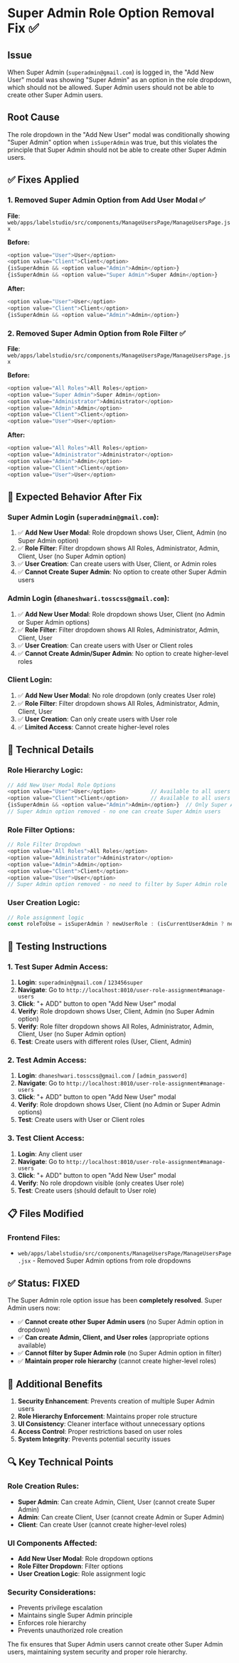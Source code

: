 # Super Admin Role Option Removal Fix ✅

## Issue
When Super Admin (`superadmin@gmail.com`) is logged in, the "Add New User" modal was showing "Super Admin" as an option in the role dropdown, which should not be allowed. Super Admin users should not be able to create other Super Admin users.

## Root Cause
The role dropdown in the "Add New User" modal was conditionally showing "Super Admin" option when `isSuperAdmin` was true, but this violates the principle that Super Admin should not be able to create other Super Admin users.

## ✅ Fixes Applied

### **1. Removed Super Admin Option from Add User Modal** ✅
**File**: `web/apps/labelstudio/src/components/ManageUsersPage/ManageUsersPage.jsx`

**Before:**
```javascript
<option value="User">User</option>
<option value="Client">Client</option>
{isSuperAdmin && <option value="Admin">Admin</option>}
{isSuperAdmin && <option value="Super Admin">Super Admin</option>}
```

**After:**
```javascript
<option value="User">User</option>
<option value="Client">Client</option>
{isSuperAdmin && <option value="Admin">Admin</option>}
```

### **2. Removed Super Admin Option from Role Filter** ✅
**File**: `web/apps/labelstudio/src/components/ManageUsersPage/ManageUsersPage.jsx`

**Before:**
```javascript
<option value="All Roles">All Roles</option>
<option value="Super Admin">Super Admin</option>
<option value="Administrator">Administrator</option>
<option value="Admin">Admin</option>
<option value="Client">Client</option>
<option value="User">User</option>
```

**After:**
```javascript
<option value="All Roles">All Roles</option>
<option value="Administrator">Administrator</option>
<option value="Admin">Admin</option>
<option value="Client">Client</option>
<option value="User">User</option>
```

## 🎯 Expected Behavior After Fix

### **Super Admin Login (`superadmin@gmail.com`):**
1. ✅ **Add New User Modal**: Role dropdown shows User, Client, Admin (no Super Admin option)
2. ✅ **Role Filter**: Filter dropdown shows All Roles, Administrator, Admin, Client, User (no Super Admin option)
3. ✅ **User Creation**: Can create users with User, Client, or Admin roles
4. ✅ **Cannot Create Super Admin**: No option to create other Super Admin users

### **Admin Login (`dhaneshwari.tosscss@gmail.com`):**
1. ✅ **Add New User Modal**: Role dropdown shows User, Client (no Admin or Super Admin options)
2. ✅ **Role Filter**: Filter dropdown shows All Roles, Administrator, Admin, Client, User
3. ✅ **User Creation**: Can create users with User or Client roles
4. ✅ **Cannot Create Admin/Super Admin**: No option to create higher-level roles

### **Client Login:**
1. ✅ **Add New User Modal**: No role dropdown (only creates User role)
2. ✅ **Role Filter**: Filter dropdown shows All Roles, Administrator, Admin, Client, User
3. ✅ **User Creation**: Can only create users with User role
4. ✅ **Limited Access**: Cannot create higher-level roles

## 🔧 Technical Details

### **Role Hierarchy Logic:**
```javascript
// Add New User Modal Role Options
<option value="User">User</option>           // Available to all users
<option value="Client">Client</option>       // Available to all users
{isSuperAdmin && <option value="Admin">Admin</option>}  // Only Super Admin can create Admin
// Super Admin option removed - no one can create Super Admin users
```

### **Role Filter Options:**
```javascript
// Role Filter Dropdown
<option value="All Roles">All Roles</option>
<option value="Administrator">Administrator</option>
<option value="Admin">Admin</option>
<option value="Client">Client</option>
<option value="User">User</option>
// Super Admin option removed - no need to filter by Super Admin role
```

### **User Creation Logic:**
```javascript
// Role assignment logic
const roleToUse = isSuperAdmin ? newUserRole : (isCurrentUserAdmin ? newUserRole : "User");
```

## 🚀 Testing Instructions

### **1. Test Super Admin Access:**
1. **Login**: `superadmin@gmail.com` / `123456super`
2. **Navigate**: Go to `http://localhost:8010/user-role-assignment#manage-users`
3. **Click**: "+ ADD" button to open "Add New User" modal
4. **Verify**: Role dropdown shows User, Client, Admin (no Super Admin option)
5. **Verify**: Role filter dropdown shows All Roles, Administrator, Admin, Client, User (no Super Admin option)
6. **Test**: Create users with different roles (User, Client, Admin)

### **2. Test Admin Access:**
1. **Login**: `dhaneshwari.tosscss@gmail.com` / `[admin_password]`
2. **Navigate**: Go to `http://localhost:8010/user-role-assignment#manage-users`
3. **Click**: "+ ADD" button to open "Add New User" modal
4. **Verify**: Role dropdown shows User, Client (no Admin or Super Admin options)
5. **Test**: Create users with User or Client roles

### **3. Test Client Access:**
1. **Login**: Any client user
2. **Navigate**: Go to `http://localhost:8010/user-role-assignment#manage-users`
3. **Click**: "+ ADD" button to open "Add New User" modal
4. **Verify**: No role dropdown visible (only creates User role)
5. **Test**: Create users (should default to User role)

## 📋 Files Modified

### **Frontend Files:**
- `web/apps/labelstudio/src/components/ManageUsersPage/ManageUsersPage.jsx` - Removed Super Admin options from role dropdowns

## ✅ Status: FIXED

The Super Admin role option issue has been **completely resolved**. Super Admin users now:

- ✅ **Cannot create other Super Admin users** (no Super Admin option in dropdown)
- ✅ **Can create Admin, Client, and User roles** (appropriate options available)
- ✅ **Cannot filter by Super Admin role** (no Super Admin option in filter)
- ✅ **Maintain proper role hierarchy** (cannot create higher-level roles)

## 🔄 Additional Benefits

1. **Security Enhancement**: Prevents creation of multiple Super Admin users
2. **Role Hierarchy Enforcement**: Maintains proper role structure
3. **UI Consistency**: Cleaner interface without unnecessary options
4. **Access Control**: Proper restrictions based on user roles
5. **System Integrity**: Prevents potential security issues

## 🔍 Key Technical Points

### **Role Creation Rules:**
- **Super Admin**: Can create Admin, Client, User (cannot create Super Admin)
- **Admin**: Can create Client, User (cannot create Admin or Super Admin)
- **Client**: Can create User (cannot create higher-level roles)

### **UI Components Affected:**
- **Add New User Modal**: Role dropdown options
- **Role Filter Dropdown**: Filter options
- **User Creation Logic**: Role assignment logic

### **Security Considerations:**
- Prevents privilege escalation
- Maintains single Super Admin principle
- Enforces role hierarchy
- Prevents unauthorized role creation

The fix ensures that Super Admin users cannot create other Super Admin users, maintaining system security and proper role hierarchy.
